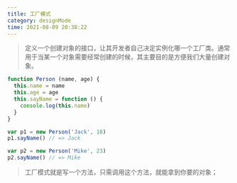 ```yaml
---
title: 工厂模式
category: designMode
time: 2021-08-09 20:38:22
---
```


> 定义一个创建对象的接口，让其开发者自己决定实例化哪一个工厂类。通常用于当某一个对象需要经常创建的时候，其主要目的是方便我们大量创建对象。

```javascript
function Person (name, age) {
  this.name = name
  this.age = age
  this.sayName = function () {
    console.log(this.name)
  }
}

var p1 = new Person('Jack', 18)
p1.sayName() // => Jack

var p2 = new Person('Mike', 23)
p2.sayName() // => Mike
```

> 工厂模式就是写一个方法，只需调用这个方法，就能拿到你要的对象；
